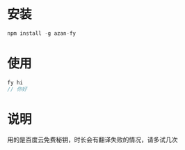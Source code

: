 # 安装
```javascript
npm install -g azan-fy
```

# 使用
```javascript
fy hi
// 你好
```

# 说明
用的是百度云免费秘钥，时长会有翻译失败的情况，请多试几次